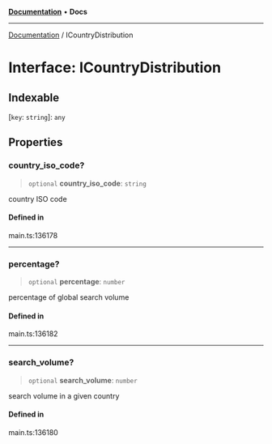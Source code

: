 [**Documentation**](../README.md) • **Docs**

***

[Documentation](../globals.md) / ICountryDistribution

# Interface: ICountryDistribution

## Indexable

 \[`key`: `string`\]: `any`

## Properties

### country\_iso\_code?

> `optional` **country\_iso\_code**: `string`

country ISO code

#### Defined in

main.ts:136178

***

### percentage?

> `optional` **percentage**: `number`

percentage of global search volume

#### Defined in

main.ts:136182

***

### search\_volume?

> `optional` **search\_volume**: `number`

search volume in a given country

#### Defined in

main.ts:136180
